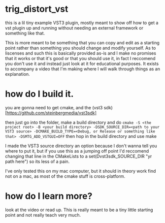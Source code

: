 # trig_distort_vst

this is a lil tiny example VST3 plugin, mostly meant to show off how to get a vst plugin up and running without needing an external framework or something like that.

This is more meant to be something that you can copy and edit as a starting point rather than something you should change and modify yourself. As to liscenses and such this is basically provided as-is and I make no promises that it works or that it's good or that you should use it, in fact I reccomend you don't use it and instead just look at it for educational purposes. It exists to accompany a video that I'm making where I will walk through things as an explanation.

# how do I build it.

you are gonna need to get cmake, and the (vst3 sdk)[https://github.com/steinbergmedia/vst3sdk]

then just go into the folder, make a build directory and do ```cmake -S <the project root> -B <your build directory> -DSDK_SOURCE_DIR=<path to your VST3 source> -DCMAKE_BUILD_TYPE=<Debug, or Release or something like that> -DSMTG_ADD_VSTGUI=OFF``` then hop in the build directory and use make

I made the VST3 source directory an option because I don't wanna tell you where to put it, but if you use this as a jumping off point I'd reccomend changing that line in the CMakeLists to a set(Dvst3sdk_SOURCE_DIR "yr path here") so its less of a pain.

I've only tested this on my mac computer, but it should in theory work find not on a mac, as most of the cmake stuff is cross-platform.

# how do I learn more?
look at the video or read up. This is really meant to be a tiny little starting point and not really teach very much.
